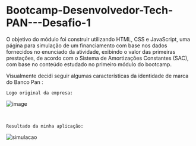 # Bootcamp-Desenvolvedor-Tech-PAN---Desafio-1

O objetivo do módulo foi construir utilizando HTML, CSS e JavaScript, uma página para simulação de um
financiamento com base nos dados fornecidos no enunciado da atividade, exibindo o valor das primeiras prestações,
de acordo com o Sistema de Amortizações Constantes (SAC), com base no conteúdo estudado no primeiro módulo do bootcamp.

Visualmente decidi seguir algumas características da identidade de marca do Banco Pan :




`Logo original da empresa:` 

![image](https://user-images.githubusercontent.com/77770841/135282691-60f6f8f6-7688-42ff-a2fc-e234f94f74eb.png)


<br>


`Resultado da minha aplicação:`

![simulacao](https://user-images.githubusercontent.com/77770841/135280866-4f402d7b-9a0b-4314-bccd-b1c50899395b.gif)
